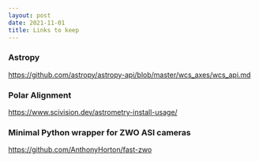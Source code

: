 ```yaml
---
layout: post
date: 2021-11-01
title: Links to keep
---
```


### Astropy
https://github.com/astropy/astropy-api/blob/master/wcs_axes/wcs_api.md

### Polar Alignment
https://www.scivision.dev/astrometry-install-usage/

### Minimal Python wrapper for ZWO ASI cameras
https://github.com/AnthonyHorton/fast-zwo
